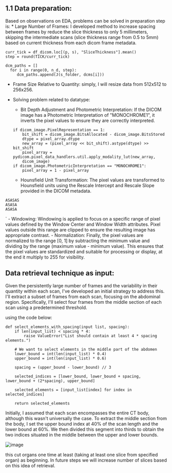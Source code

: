<h2>1.1 Data preparation:</h2>
Based on observations on EDA, problems can be solved in preparation step is:
* Large Number of Frames: I developed method to increase spacing between frames by reduce the slice thickness to only 5 millimeters, skipping the intermediate scans (slice thickness range from 0.5 to 5mm) based on current thickness from each dicom frame metadata.

```
curr_tick = df_dicom.loc[(p, s), "SliceThickness"].mean()
step = round(TICK/curr_tick)

dcm_paths = []
  for i in range(0, n_d, step):
     dcm_paths.append(J(s_folder, dcms[i]))

```

* Frame Size Relative to Quantity: simply, I will resize data from 512x512 to 256x256.
* Solving problem related to datatype:
	- Bit Depth Adjustment and Photometric Interpretation: If the DICOM image has a Photometric Interpretation of "MONOCHROME1", it inverts the pixel values to ensure they are correctly interpreted.

	```
	if dicom_image.PixelRepresentation == 1:
	    bit_shift = dicom_image.BitsAllocated - dicom_image.BitsStored
	    dtype = pixel_array.dtype 
	    new_array = (pixel_array << bit_shift).astype(dtype) >>  bit_shift
	    pixel_array = pydicom.pixel_data_handlers.util.apply_modality_lut(new_array,
	    dicom_image)
	if dicom_image.PhotometricInterpretation == "MONOCHROME1":
	    pixel_array = 1 - pixel_array
	
	```

	- Hounsfield Unit Transformation: The pixel values are transformed to Hounsfield units using the Rescale Intercept and Rescale Slope provided in the DICOM metadata.
```
ASASAS
ASASA
ASASA
```
`
	- Windowing: Windowing is applied to focus on a specific range of pixel values defined by the Window Center and Window Width attributes. Pixel values outside this range are clipped to ensure the resulting image has appropriate contrast.
	- Normalization: Finally, the pixel values are normalized to the range [0, 1] by subtracting the minimum value and dividing by the range (maximum value - minimum value). This ensures that the pixel values are standardized and suitable for processing or display, at the end it multiply to  255 for visibility.

<h2>Data retrieval technique as input:</h2>
Given the persistently large number of frames and the variability in their quantity within each scan, I've developed an initial strategy to address this. I'll extract a subset of frames from each scan, focusing on the abdominal region. Specifically, I'll select four frames from the middle section of each scan using a predetermined threshold. 

using the code below:

```
def select_elements_with_spacing(input list, spacing):
    if len(input_list) < spacing * 4:
        raise ValueError("List should contain at least 4 * spacing elements.")
        
    # We want to select elements in the middle part of the abdomen
    lower_bound = int(len(input_list) * 0.4)
    upper_bound = int(len(input_list) * 0.6)

    spacing = (upper_bound - lower_bound) // 3
        
    selected_indices = [lower_bound, lower_bound + spacing, lower_bound + (2*spacing), upper_bound]
    
    selected_elements = [input_list[index] for index in selected_indices]
    
    return selected_elements
```

Initially, I assumed that each scan encompasses the entire CT body, although this wasn't universally the case. To extract the middle section from the body, I set the upper bound index at 40% of the scan length and the lower bound at 60%. We then divided this segment into thirds to obtain the two indices situated in the middle between the upper and lower bounds.

![image](https://github.com/ahmed-kamal91/AI-diagnosis-for-Abdominal-trauma-in-CT-scans/assets/91970695/5a04c46f-4ff9-4de0-9c53-dd484181eee1)
 
this cut organs one time at least (taking at least one slice from specified organ) as beginning. In future steps we will increase number of slices based on this idea of retrieval.
